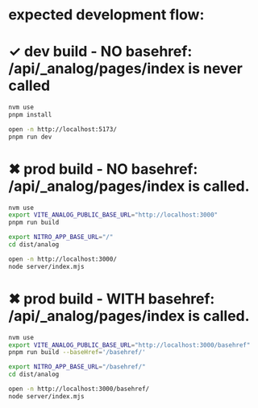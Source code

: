 # expected development flow:
# ✓ dev build - NO basehref: /api/_analog/pages/index is never called

```bash
nvm use
pnpm install

open -n http://localhost:5173/
pnpm run dev

```

# ✖ prod build - NO basehref: /api/_analog/pages/index is called.

```bash
nvm use
export VITE_ANALOG_PUBLIC_BASE_URL="http://localhost:3000"
pnpm run build

export NITRO_APP_BASE_URL="/"
cd dist/analog

open -n http://localhost:3000/
node server/index.mjs
```


# ✖ prod build - WITH basehref: /api/_analog/pages/index is called.

```bash
nvm use
export VITE_ANALOG_PUBLIC_BASE_URL="http://localhost:3000/basehref"
pnpm run build --baseHref='/basehref/'

export NITRO_APP_BASE_URL="/basehref/"
cd dist/analog

open -n http://localhost:3000/basehref/
node server/index.mjs
```
